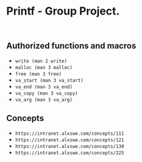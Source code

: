 # Printf - Group Project.
`	`
## Authorized functions and macros
* `write (man 2 write)`
* `malloc (man 3 malloc)`
* `free (man 3 free)`
* `va_start (man 3 va_start)`
* `va_end (man 3 va_end)`
* `va_copy (man 3 va_copy)`
* `va_arg (man 3 va_arg)`

## Concepts
* `https://intranet.alxswe.com/concepts/111`
* `https://intranet.alxswe.com/concepts/121`
* `https://intranet.alxswe.com/concepts/130`
* `https://intranet.alxswe.com/concepts/225`
